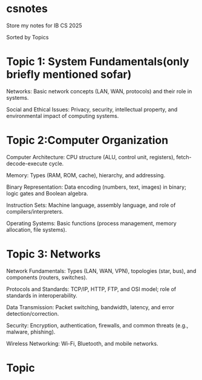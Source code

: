 # csnotes
Store my notes for IB CS 2025

Sorted by Topics

# Topic 1: System Fundamentals(only briefly mentioned sofar)

Networks: Basic network concepts (LAN, WAN, protocols) and their role in systems.

Social and Ethical Issues: Privacy, security, intellectual property, and environmental impact of computing systems.

# Topic 2:Computer Organization

Computer Architecture: CPU structure (ALU, control unit, registers), fetch-decode-execute cycle.

Memory: Types (RAM, ROM, cache), hierarchy, and addressing.

Binary Representation: Data encoding (numbers, text, images) in binary; logic gates and Boolean algebra.

Instruction Sets: Machine language, assembly language, and role of compilers/interpreters.

Operating Systems: Basic functions (process management, memory allocation, file systems).

# Topic 3: Networks

Network Fundamentals: Types (LAN, WAN, VPN), topologies (star, bus), and components (routers, switches).

Protocols and Standards: TCP/IP, HTTP, FTP, and OSI model; role of standards in interoperability.

Data Transmission: Packet switching, bandwidth, latency, and error detection/correction.

Security: Encryption, authentication, firewalls, and common threats (e.g., malware, phishing).

Wireless Networking: Wi-Fi, Bluetooth, and mobile networks.

# Topic 
